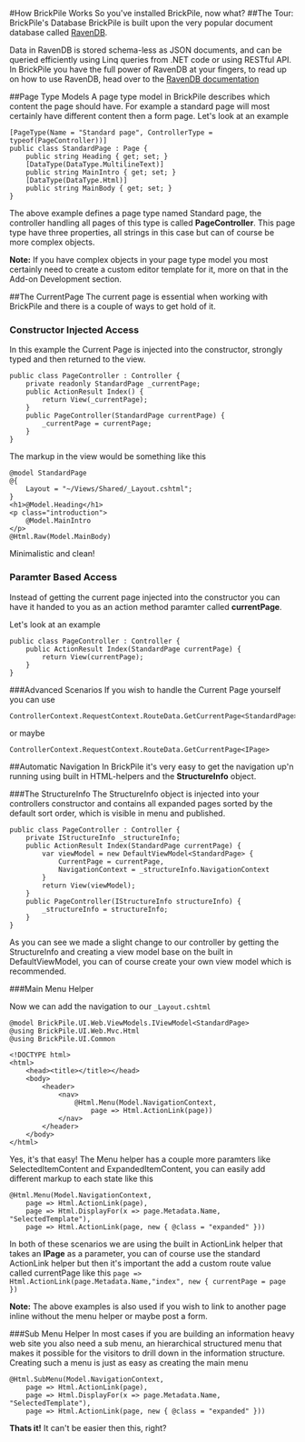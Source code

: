 ﻿#How BrickPile Works
So you've installed BrickPile, now what?
##The Tour: BrickPile's Database
BrickPile is built upon the very popular document database called [RavenDB](http://ravendb.net).

Data in RavenDB is stored schema-less as JSON documents, and can be queried efficiently using Linq queries from .NET code or using RESTful API.
In BrickPile you have the full power of RavenDB at your fingers, to read up on how to use RavenDB, head over to the [RavenDB documentation](http://ravendb.net/docs)

##Page Type Models
A page type model in BrickPile describes which content the page should have. For example a standard page will most certainly have different content then a form page.
Let's look at an example

	[PageType(Name = "Standard page", ControllerType = typeof(PageController))]
    public class StandardPage : Page {
		public string Heading { get; set; }
		[DataType(DataType.MultilineText)]
		public string MainIntro { get; set; }
		[DataType(DataType.Html)]
		public string MainBody { get; set; }
	}

The above example defines a page type named Standard page, the controller handling all pages of this type is called **PageController**.
This page type have three properties, all strings in this case but can of course be more complex objects.

**Note:** If you have complex objects in your page type model you most certainly need to create a custom editor template for it, more on that in the Add-on Development section.

##The CurrentPage
The current page is essential when working with BrickPile and there is a couple of ways to get hold of it.

### Constructor Injected Access
In this example the Current Page is injected into the constructor, strongly typed and then returned to the view.

	public class PageController : Controller {
		private readonly StandardPage _currentPage;
		public ActionResult Index() {
			return View(_currentPage);
		}
		public PageController(StandardPage currentPage) {
			_currentPage = currentPage;
		}
	}

The markup in the view would be something like this

	@model StandardPage
	@{
		Layout = "~/Views/Shared/_Layout.cshtml";
	}
	<h1>@Model.Heading</h1>
	<p class="introduction">
		@Model.MainIntro
	</p>
	@Html.Raw(Model.MainBody)

Minimalistic and clean!

### Paramter Based Access
Instead of getting the current page injected into the constructor you can have it handed to you as an action method paramter called **currentPage**.

Let's look at an example

	public class PageController : Controller {
		public ActionResult Index(StandardPage currentPage) {
			return View(currentPage);
		}
	}

###Advanced Scenarios
If you wish to handle the Current Page yourself you can use

	ControllerContext.RequestContext.RouteData.GetCurrentPage<StandardPage>

or maybe

	ControllerContext.RequestContext.RouteData.GetCurrentPage<IPage>

##Automatic Navigation
In BrickPile it's very easy to get the navigation up'n running using built in HTML-helpers and the **StructureInfo** object.

###The StructureInfo
The StructureInfo object is injected into your controllers constructor and contains all expanded pages sorted by the default sort order, which is visible in menu and published.

	public class PageController : Controller {
		private IStructureInfo _structureInfo;
		public ActionResult Index(StandardPage currentPage) {
			var viewModel = new DefaultViewModel<StandardPage> {
				CurrentPage = currentPage,
				NavigationContext = _structureInfo.NavigationContext 
			}
			return View(viewModel);
		}
		public PageController(IStructureInfo structureInfo) {
			_structureInfo = structureInfo;
		}
	}

As you can see we made a slight change to our controller by getting the StructureInfo and creating a view model base on the built in DefaultViewModel<T>, you can of course create your own view model which is recommended.

###Main Menu Helper

Now we can add the navigation to our `_Layout.cshtml`

	@model BrickPile.UI.Web.ViewModels.IViewModel<StandardPage>
	@using BrickPile.UI.Web.Mvc.Html
	@using BrickPile.UI.Common

	<!DOCTYPE html>
	<html>
		<head><title></title></head>
		<body>
			<header>
				<nav>
					@Html.Menu(Model.NavigationContext,
						page => Html.ActionLink(page))        
				</nav>
			</header>
		</body>
	</html>

Yes, it's that easy! The Menu helper has a couple more paramters like SelectedItemContent and ExpandedItemContent, you can easily add different markup to each state like this

	@Html.Menu(Model.NavigationContext,
		page => Html.ActionLink(page),
		page => Html.DisplayFor(x => page.Metadata.Name, "SelectedTemplate"),
		page => Html.ActionLink(page, new { @class = "expanded" }))

In both of these scenarios we are using the built in ActionLink helper that takes an **IPage** as a parameter, you can of course use the standard ActionLink helper but then it's important the add a custom route value called currentPage like this `page => Html.ActionLink(page.Metadata.Name,"index", new { currentPage = page })`

**Note:** The above examples is also used if you wish to link to another page inline without the menu helper or maybe post a form.

###Sub Menu Helper
In most cases if you are building an information heavy web site you also need a sub menu, an hierarchical structured menu that makes it possible for the visitors to drill down in the information structure.
Creating such a menu is just as easy as creating the main menu

	@Html.SubMenu(Model.NavigationContext,
		page => Html.ActionLink(page),
		page => Html.DisplayFor(x => page.Metadata.Name, "SelectedTemplate"),
		page => Html.ActionLink(page, new { @class = "expanded" }))

**Thats it!** It can't be easier then this, right?